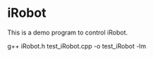 # iRobot

This is a demo program to control iRobot.

g++ iRobot.h test_iRobot.cpp -o test_iRobot -lm
